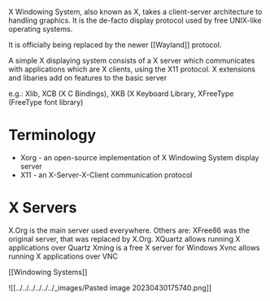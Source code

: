 X Windowing System, also known as X, takes a client-server architecture to handling graphics. It is the de-facto display protocol used by free UNIX-like operating systems.

It is officially being replaced by the newer [[Wayland]] protocol.

A simple X displaying system consists of a X server which communicates with applications which are X clients, using the X11 protocol. X extensions and libaries add on features to the basic server

e.g.: Xlib, XCB (X C Bindings), XKB (X Keyboard Library, XFreeType (FreeType font library)

# Terminology
- Xorg - an open-source implementation of X Windowing System display server
- X11 - an X-Server-X-Client communication protocol

# X Servers
X.Org is the main server used everywhere.
Others are:
XFree86 was the original server, that was replaced by X.Org.
XQuartz allows running X applications over Quartz
Xming is a free X server for Windows
Xvnc allows running X applications over VNC

[[Windowing Systems]]

![[../../../../../../_images/Pasted image 20230430175740.png]]
